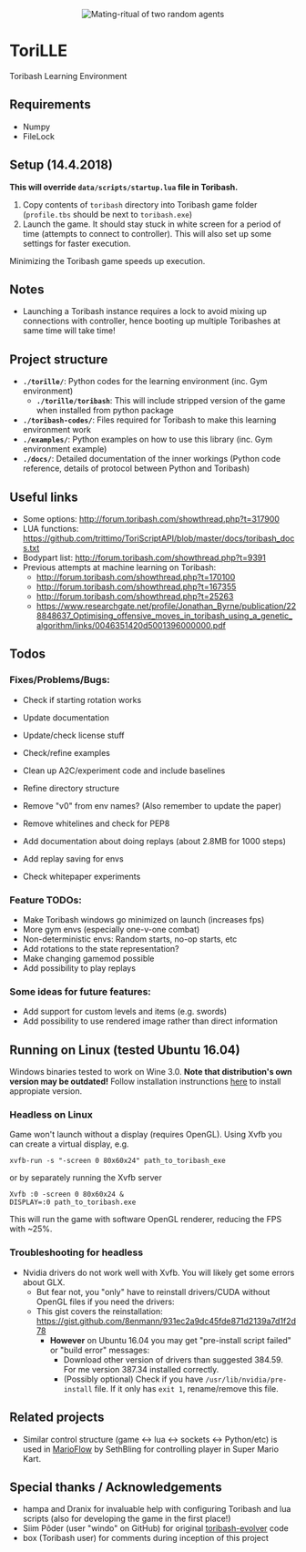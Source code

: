 <p align="center">
  <img alt="Mating-ritual of two random agents" src="https://github.com/Miffyli/ToriLLE/raw/master/images/toribash.gif">
</p>

# ToriLLE
Toribash Learning Environment

## Requirements
* Numpy
* FileLock

## Setup (14.4.2018)
**This will override `data/scripts/startup.lua` file in Toribash.**
1. Copy contents of `toribash` directory into Toribash game folder (`profile.tbs` should be next to `toribash.exe`)
2. Launch the game. It should stay stuck in white screen for a period of time (attempts to connect to controller).
   This will also set up some settings for faster execution.

Minimizing the Toribash game speeds up execution. 

## Notes
- Launching a Toribash instance requires a lock to avoid mixing up connections with controller,
hence booting up multiple Toribashes at same time will take time!

## Project structure
- **`./torille/`**: Python codes for the learning environment (inc. Gym environment)
  - **`./torille/toribash`**: This will include stripped version of the game when installed from python package
- **`./toribash-codes/`**: Files required for Toribash to make this learning environment work 
- **`./examples/`**: Python examples on how to use this library (inc. Gym environment example)
- **`./docs/`**: Detailed documentation of the inner workings (Python code reference, details of protocol between Python and Toribash)

## Useful links

* Some options: http://forum.toribash.com/showthread.php?t=317900
* LUA functions: https://github.com/trittimo/ToriScriptAPI/blob/master/docs/toribash_docs.txt
* Bodypart list: http://forum.toribash.com/showthread.php?t=9391
* Previous attempts at machine learning on Toribash: 
  * http://forum.toribash.com/showthread.php?t=170100
  * http://forum.toribash.com/showthread.php?t=167355
  * http://forum.toribash.com/showthread.php?t=25263
  * https://www.researchgate.net/profile/Jonathan_Byrne/publication/228848637_Optimising_offensive_moves_in_toribash_using_a_genetic_algorithm/links/0046351420d5001396000000.pdf

## Todos
### Fixes/Problems/Bugs:

- Check if starting rotation works
- Update documentation
- Update/check license stuff
- Check/refine examples
- Clean up A2C/experiment code and include baselines 
- Refine directory structure
- Remove "v0" from env names? (Also remember to update the paper)
- Remove whitelines and check for PEP8

- Add documentation about doing replays (about 2.8MB for 1000 steps)
- Add replay saving for envs

- Check whitepaper experiments 

### Feature TODOs:

- Make Toribash windows go minimized on launch (increases fps)
- More gym envs (especially one-v-one combat)
- Non-deterministic envs: Random starts, no-op starts, etc
- Add rotations to the state representation?
- Make changing gamemod possible
- Add possibility to play replays

### Some ideas for future features:
- Add support for custom levels and items (e.g. swords)
- Add possibility to use rendered image rather than direct information

## Running on Linux (tested Ubuntu 16.04)
Windows binaries tested to work on Wine 3.0. **Note that distribution's own version may be outdated!**
Follow installation instrunctions [here](https://wiki.winehq.org/Download) to install appropiate version.

### Headless on Linux
Game won't launch without a display (requires OpenGL).
Using Xvfb you can create a virtual display, e.g.

`xvfb-run -s "-screen 0 80x60x24" path_to_toribash_exe`

or by separately running the Xvfb server

```
Xvfb :0 -screen 0 80x60x24 &
DISPLAY=:0 path_to_toribash.exe
```

This will run the game with software OpenGL renderer, reducing the FPS with ~25%.

### Troubleshooting for headless
- Nvidia drivers do not work well with Xvfb. You will likely get some errors about GLX.
    - But fear not, you "only" have to reinstall drivers/CUDA without OpenGL files if you need the drivers:
    - This gist covers the reinstallation: https://gist.github.com/8enmann/931ec2a9dc45fde871d2139a7d1f2d78
        - **However** on Ubuntu 16.04 you may get "pre-install script failed" or "build error" messages:
            - Download other version of drivers than suggested 384.59. For me version 387.34 installed correctly.
            - (Possibly optional) Check if you have `/usr/lib/nvidia/pre-install` file. If it only has `exit 1`, rename/remove this file.

## Related projects

- Similar control structure (game <-> lua <-> sockets <-> Python/etc) is used in [MarioFlow](https://docs.google.com/document/d/1p4ZOtziLmhf0jPbZTTaFxSKdYqE91dYcTNqTVdd6es4) by SethBling for controlling player in Super Mario Kart.

## Special thanks / Acknowledgements
- hampa and Dranix for invaluable help with configuring Toribash and lua scripts (also for developing the game in the first place!)
- Siim Põder (user "windo" on GitHub) for original [toribash-evolver](https://github.com/windo/toribash-evolver) code
- box (Toribash user) for comments during inception of this project
